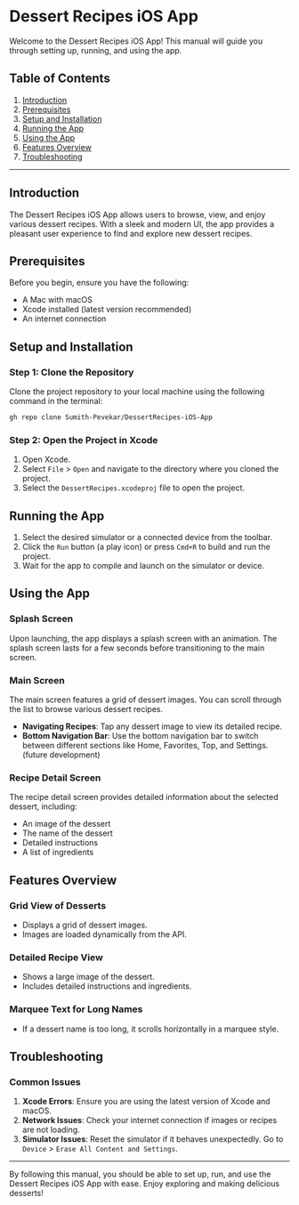 
# Dessert Recipes iOS App

Welcome to the Dessert Recipes iOS App! This manual will guide you through setting up, running, and using the app.

## Table of Contents
1. [Introduction](#introduction)
2. [Prerequisites](#prerequisites)
3. [Setup and Installation](#setup-and-installation)
4. [Running the App](#running-the-app)
5. [Using the App](#using-the-app)
6. [Features Overview](#features-overview)
7. [Troubleshooting](#troubleshooting)

---

## Introduction

The Dessert Recipes iOS App allows users to browse, view, and enjoy various dessert recipes. With a sleek and modern UI, the app provides a pleasant user experience to find and explore new dessert recipes.

## Prerequisites

Before you begin, ensure you have the following:
- A Mac with macOS
- Xcode installed (latest version recommended)
- An internet connection

## Setup and Installation

### Step 1: Clone the Repository
Clone the project repository to your local machine using the following command in the terminal:

```sh
gh repo clone Sumith-Pevekar/DessertRecipes-iOS-App
```

### Step 2: Open the Project in Xcode
1. Open Xcode.
2. Select `File` > `Open` and navigate to the directory where you cloned the project.
3. Select the `DessertRecipes.xcodeproj` file to open the project.

## Running the App

1. Select the desired simulator or a connected device from the toolbar.
2. Click the `Run` button (a play icon) or press `Cmd+R` to build and run the project.
3. Wait for the app to compile and launch on the simulator or device.

## Using the App

### Splash Screen
Upon launching, the app displays a splash screen with an animation. The splash screen lasts for a few seconds before transitioning to the main screen.

### Main Screen
The main screen features a grid of dessert images. You can scroll through the list to browse various dessert recipes.

- **Navigating Recipes**: Tap any dessert image to view its detailed recipe.
- **Bottom Navigation Bar**: Use the bottom navigation bar to switch between different sections like Home, Favorites, Top, and Settings. (future development)

### Recipe Detail Screen
The recipe detail screen provides detailed information about the selected dessert, including:
- An image of the dessert
- The name of the dessert
- Detailed instructions
- A list of ingredients

## Features Overview

### Grid View of Desserts
- Displays a grid of dessert images.
- Images are loaded dynamically from the API.

### Detailed Recipe View
- Shows a large image of the dessert.
- Includes detailed instructions and ingredients.

### Marquee Text for Long Names
- If a dessert name is too long, it scrolls horizontally in a marquee style.

## Troubleshooting

### Common Issues
1. **Xcode Errors**: Ensure you are using the latest version of Xcode and macOS.
2. **Network Issues**: Check your internet connection if images or recipes are not loading.
3. **Simulator Issues**: Reset the simulator if it behaves unexpectedly. Go to `Device` > `Erase All Content and Settings`.

---

By following this manual, you should be able to set up, run, and use the Dessert Recipes iOS App with ease. Enjoy exploring and making delicious desserts!
